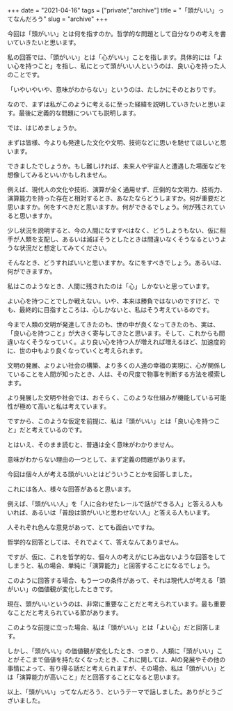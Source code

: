+++
date = "2021-04-16"
tags = ["private","archive"]
title = "「頭がいい」ってなんだろう"
slug = "archive"
+++

今回は「頭がいい」とは何を指すのか。哲学的な問題として自分なりの考えを書いていきたいと思います。

私の回答では、「頭がいい」とは「心がいい」ことを指します。具体的には「よい心を持つこと」を指し、私にとって頭がいい人というのは、良い心を持った人のことです。

「いやいやいや、意味がわからない」というのは、たしかにそのとおりです。

なので、まずは私がこのように考えるに至った経緯を説明していきたいと思います。最後に定義的な問題についても説明します。

では、はじめましょうか。

まずは皆様、今よりも発達した文化や文明、技術などに思いを馳せてほしいと思います。

できましたでしょうか。もし難しければ、未来人や宇宙人と遭遇した場面などを想像してみるといいかもしれません。

例えば、現代人の文化や技術、演算が全く通用せず、圧倒的な文明力、技術力、演算能力を持った存在と相対するとき、あなたならどうしますか。何が重要だと思いますか。何をすべきだと思いますか。何ができるでしょう。何が残されていると思いますか。

少し状況を説明すると、今の人間になすすべはなく、どうしようもない、仮に相手が人類を支配し、あるいは滅ぼそうとしたときは間違いなくそうなるというような状況だと想定してみてください。

そんなとき、どうすればいいと思いますか。なにをすべきでしょう。あるいは、何ができますか。

私はこのようなとき、人間に残されたのは「心」しかないと思っています。

よい心を持つことでしか戦えない。いや、本来は勝負ではないのですけど、でも、最終的に目指すところは、心しかないと、私はそう考えているのです。

今まで人類の文明が発達してきたのも、世の中が良くなってきたのも、実は、「良い心を持つこと」が大きく寄与してきたと思います。そして、これからも間違いなくそうなっていく。より良い心を持つ人が増えれば増えるほど、加速度的に、世の中もより良くなっていくと考えられます。

文明の発展、よりよい社会の構築、より多くの人達の幸福の実現に、心が関係していることを人間が知ったとき、人は、その尺度で物事を判断する方法を模索します。

より発展した文明や社会では、おそらく、このような仕組みが機能している可能性が極めて高いと私は考えています。

ですから、このような仮定を前提に、私は「頭がいい」とは「良い心を持つこと」だと考えているのです。

とはいえ、そのまま読むと、普通は全く意味がわかりません。

意味がわからない理由の一つとして、まず定義の問題があります。

今回は個々人が考える頭がいいとはどういうことかを回答しました。

これには各人、様々な回答があると思います。

例えば、「頭がいい人」を「人に合わせたレールで話ができる人」と答える人もいれば、あるいは「普段は頭がいいと思わせない人」と答える人もいます。

人それぞれ色んな意見があって、とても面白いですね。

哲学的な回答としては、それでよくて、答えなんてありません。

ですが、仮に、これを哲学的な、個々人の考えがにじみ出ないような回答をしてしまうと、私の場合、単純に「演算能力」と回答することになるでしょう。

このように回答する場合、もう一つの条件があって、それは現代人が考える「頭がいい」の価値観が変化したときです。

現在、頭がいいというのは、非常に重要なことだと考えられています。最も重要なことだと考えられている節があります。

このような前提に立った場合、私は「頭がいい」とは「よい心」だと回答します。

しかし、「頭がいい」の価値観が変化したとき、つまり、人類に「頭がいい」ことがそこまで価値を持たなくなったとき、これに関しては、AIの発展やその他の事情によって、有り得る話だと考えられますが、その場合、私は「頭がいい」とは「演算能力が高いこと」だと回答することになると思います。

以上、「頭がいい」ってなんだろう、というテーマで話しました。ありがとうございました。

